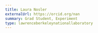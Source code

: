 ```yaml
---
title: Laura Nosler
externalUrl: https://orcid.org/nan
summary: Grad Student, Experiment
type: lawrenceberkeleynationallaboratory
---
```

